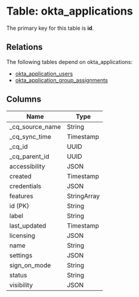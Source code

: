 # Table: okta_applications

The primary key for this table is **id**.

## Relations

The following tables depend on okta_applications:
  - [okta_application_users](okta_application_users.md)
  - [okta_application_group_assignments](okta_application_group_assignments.md)

## Columns

| Name          | Type          |
| ------------- | ------------- |
|_cq_source_name|String|
|_cq_sync_time|Timestamp|
|_cq_id|UUID|
|_cq_parent_id|UUID|
|accessibility|JSON|
|created|Timestamp|
|credentials|JSON|
|features|StringArray|
|id (PK)|String|
|label|String|
|last_updated|Timestamp|
|licensing|JSON|
|name|String|
|settings|JSON|
|sign_on_mode|String|
|status|String|
|visibility|JSON|